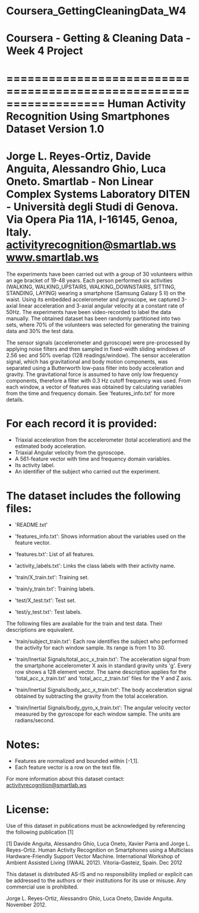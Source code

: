 # Coursera_GettingCleaningData_W4
# Coursera - Getting &amp; Cleaning Data - Week 4 Project


==================================================================
Human Activity Recognition Using Smartphones Dataset
Version 1.0
==================================================================
Jorge L. Reyes-Ortiz, Davide Anguita, Alessandro Ghio, Luca Oneto.
Smartlab - Non Linear Complex Systems Laboratory
DITEN - Università degli Studi di Genova.
Via Opera Pia 11A, I-16145, Genoa, Italy.
activityrecognition@smartlab.ws
www.smartlab.ws
==================================================================

The experiments have been carried out with a group of 30 volunteers within an age bracket of 19-48 years. Each person performed six activities (WALKING, WALKING_UPSTAIRS, WALKING_DOWNSTAIRS, SITTING, STANDING, LAYING) wearing a smartphone (Samsung Galaxy S II) on the waist. Using its embedded accelerometer and gyroscope, we captured 3-axial linear acceleration and 3-axial angular velocity at a constant rate of 50Hz. The experiments have been video-recorded to label the data manually. The obtained dataset has been randomly partitioned into two sets, where 70% of the volunteers was selected for generating the training data and 30% the test data. 

The sensor signals (accelerometer and gyroscope) were pre-processed by applying noise filters and then sampled in fixed-width sliding windows of 2.56 sec and 50% overlap (128 readings/window). The sensor acceleration signal, which has gravitational and body motion components, was separated using a Butterworth low-pass filter into body acceleration and gravity. The gravitational force is assumed to have only low frequency components, therefore a filter with 0.3 Hz cutoff frequency was used. From each window, a vector of features was obtained by calculating variables from the time and frequency domain. See 'features_info.txt' for more details. 

For each record it is provided: 
======================================

- Triaxial acceleration from the accelerometer (total acceleration) and the estimated body acceleration.
- Triaxial Angular velocity from the gyroscope. 
- A 561-feature vector with time and frequency domain variables. 
- Its activity label. 
- An identifier of the subject who carried out the experiment.

The dataset includes the following files:
=========================================

- 'README.txt'

- 'features_info.txt': Shows information about the variables used on the feature vector.

- 'features.txt': List of all features.

- 'activity_labels.txt': Links the class labels with their activity name.

- 'train/X_train.txt': Training set.

- 'train/y_train.txt': Training labels.

- 'test/X_test.txt': Test set.

- 'test/y_test.txt': Test labels.

The following files are available for the train and test data. Their descriptions are equivalent. 

- 'train/subject_train.txt': Each row identifies the subject who performed the activity for each window sample. Its range is from 1 to 30. 

- 'train/Inertial Signals/total_acc_x_train.txt': The acceleration signal from the smartphone accelerometer X axis in standard gravity units 'g'. Every row shows a 128 element vector. The same description applies for the 'total_acc_x_train.txt' and 'total_acc_z_train.txt' files for the Y and Z axis. 

- 'train/Inertial Signals/body_acc_x_train.txt': The body acceleration signal obtained by subtracting the gravity from the total acceleration. 

- 'train/Inertial Signals/body_gyro_x_train.txt': The angular velocity vector measured by the gyroscope for each window sample. The units are radians/second. 

Notes: 
======
- Features are normalized and bounded within [-1,1].
- Each feature vector is a row on the text file.

For more information about this dataset contact: activityrecognition@smartlab.ws

License:
========
Use of this dataset in publications must be acknowledged by referencing the following publication [1] 

[1] Davide Anguita, Alessandro Ghio, Luca Oneto, Xavier Parra and Jorge L. Reyes-Ortiz. Human Activity Recognition on Smartphones using a Multiclass Hardware-Friendly Support Vector Machine. International Workshop of Ambient Assisted Living (IWAAL 2012). Vitoria-Gasteiz, Spain. Dec 2012

This dataset is distributed AS-IS and no responsibility implied or explicit can be addressed to the authors or their institutions for its use or misuse. Any commercial use is prohibited.

Jorge L. Reyes-Ortiz, Alessandro Ghio, Luca Oneto, Davide Anguita. November 2012.
